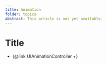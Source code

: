 ```yaml
---
title: Animation
folder: topics
abstract: This article is not yet available.
---
```


# Title

- {@link UIAnimationController +}
